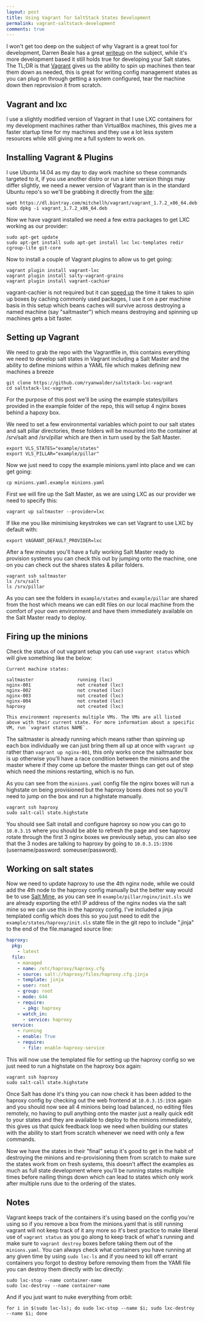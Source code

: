 ```yaml
---
layout: post
title: Using Vagrant for SaltStack States Development
permalink: vagrant-saltstack-development
comments: true
---
```


I won't get too deep on the subject of why Vagrant is a great tool for development, Darren Beale has a great [writeup](http://24ways.org/2014/what-is-vagrant-and-why-should-i-care/) on the subject, while it's more development based it still holds true for developing your Salt states. The TL;DR is that [Vagrant](https://www.vagrantup.com) gives us the ability to spin up machines then tear them down as needed, this is great for writing config management states as you can plug on through getting a system configured, tear the machine down then reprovision it from scratch.

## Vagrant and lxc

I use a slightly modified version of Vagrant in that I use LXC containers for my development machines rather than VirtualBox machines, this gives me a faster startup time for my machines and they use a lot less system resources while still giving me a full system to work on.

## Installing Vagrant & Plugins
I use Ubuntu 14.04 as my day to day work machine so these commands targeted to it, if you use another distro or run a later version things may differ slightly, we need a newer version of Vagrant than is in the standard Ubuntu repo's so we'll be grabbing it directly from the [site](https://www.vagrantup.com/downloads.html):

    wget https://dl.bintray.com/mitchellh/vagrant/vagrant_1.7.2_x86_64.deb
    sudo dpkg -i vagrant_1.7.2_x86_64.deb

Now we have vagrant installed we need a few extra packages to get LXC working as our provider:

    sudo apt-get update
    sudo apt-get install sudo apt-get install lxc lxc-templates redir cgroup-lite git-core

Now to install a couple of Vagrant plugins to allow us to get going:

    vagrant plugin install vagrant-lxc
    vagrant plugin install salty-vagrant-grains
    vagrant plugin install vagrant-cachier

vagrant-cachier is not required but it can [speed up](http://fgrehm.viewdocs.io/vagrant-cachier/benchmarks) the time it takes to spin up boxes by caching commonly used packages, I use it on a per machine basis in this setup which beans caches will survive across destroying a named machine (say "saltmaster") which means destroying and spinning up machines gets a bit faster.

## Setting up Vagrant
We need to grab the repo with the Vagrantfile in, this contains everything we need to develop salt states in Vagrant including a Salt Master and the ability to define minions within a YAML file which makes defining new machines a breeze

    git clone https://github.com/ryanwalder/saltstack-lxc-vagrant
    cd saltstack-lxc-vagrant

For the purpose of this post we'll be using the example states/pillars provided in the example folder of the repo, this will setup 4 nginx boxes behind a hapoxy box.

We need to set a few environmental variables which point to our salt states and salt pillar directories, these folders will be mounted into the container at /srv/salt and /srv/pillar which are then in turn used by the Salt Master.

    export VLS_STATES="example/states"
    export VLS_PILLAR="example/pillar"

Now we just need to copy the example minions.yaml into place and we can get going:

    cp minions.yaml.example minions.yaml

First we will fire up the Salt Master, as we are using LXC as our provider we need to specify this:

    vagrant up saltmaster --provider=lxc

If like me you like minimising keystrokes we can set Vagrant to use LXC by default with:

    export VAGRANT_DEFAULT_PROVIDER=lxc

After a few minutes you'll have a fully working Salt Master ready to provision systems you can check this out by jumping onto the machine, one on you can check out the shares states & pillar folders.

    vagrant ssh saltmaster
    ls /srv/salt
    ls /srv/pillar

As you can see the folders in `example/states` and `example/pillar` are shared from the host which means we can edit files on our local machine from the comfort of your own environment and have them immediately available on the Salt Master ready to deploy.

## Firing up the minions

Check the status of out vagrant setup you can use `vagrant status` which will give something like the below:

    Current machine states:

    saltmaster                running (lxc)
    nginx-001                 not created (lxc)
    nginx-002                 not created (lxc)
    nginx-003                 not created (lxc)
    nginx-004                 not created (lxc)
    haproxy                   not created (lxc)

    This environment represents multiple VMs. The VMs are all listed
    above with their current state. For more information about a specific
    VM, run `vagrant status NAME`.

The saltmaster is already running which means rather than spinning up each box individually we can just bring them all up at once with `vagrant up` rather than `vagrant up nginx-001`, this only works once the saltmaster box is up otherwise you'll have a race condition between the minions and the master where if they come up before the master things can get out of step which need the minions restarting, which is no fun.

As you can see from the `minions.yaml` config file the nginx boxes will run a highstate on being provisioned but the haproxy boxes does not so you'll need to jump on the box and run a highstate manually.

    vagrant ssh haproxy
    sudo salt-call state.highstate

You should see Salt install and configure haproxy so now you can go to `10.0.3.15` where you should be able to refresh the page and see haproxy rotate through the first 3 nginx boxes we previously setup, you can also see that the 3 nodes are talking to haproxy by going to `10.0.3.15:1936` (username/password: someuser/password).

## Working on salt states

Now we need to update haproxy to use the 4th nginx node, while we could add the 4th node to the haproxy config manually but the better way would be to use [Salt Mine](http://docs.saltstack.com/en/latest/topics/mine/), as you can see in `example/pillar/nginx/init.sls` we are already exporting the eth1 IP address of the nginx nodes via the salt mine so we can use this in the haproxy config. I've included a jinja templated config which does this so you just need to edit the `example/states/haproxy/init.sls` state file in the git repo to include ".jinja" to the end of the file.managed source line:

``` yaml
haproxy:
  pkg:
    - latest
  file:
    - managed
    - name: /etc/haproxy/haproxy.cfg
    - source: salt://haproxy/files/haproxy.cfg.jinja
    - template: jinja
    - user: root
    - group: root
    - mode: 644
    - require:
      - pkg: haproxy
    - watch_in:
      - service: haproxy
  service:
    - running
    - enable: True
    - require:
      - file: enable-haproxy-service
```

This will now use the templated file for setting up the haproxy config so we just need to run a highstate on the haproxy box again:

    vagrant ssh haproxy
    sudo salt-call state.highstate

Once Salt has done it's thing you can now check it has been added to the haproxy config by checking out the web frontend at `10.0.3.15:1936` again and you should now see all 4 minions being load balanced, no editing files remotely, no having to pull anything onto the master just a really quick edit to your states and they are available to deploy to the minions immediately, this gives us that quick feedback loop we need when building our states with the ability to start from scratch whenever we need with only a few commands.

Now we have the states in their "final" setup it's good to get in the habit of destroying the minions and re-provisioning them from scratch to make sure the states work from on fresh systems, this doesn't affect the examples as much as full state development where you'll be running states multiple times before nailing things down which can lead to states which only work after multiple runs due to the ordering of the states.

## Notes

Vagrant keeps track of the containers it's using based on the config you're using so if you remove a box from the minions.yaml that is still running vagrant will not keep track of it any more so it's best practice to make liberal use of `vagrant status` as you go along to keep track of what's running and make sure to `vagrant destroy` boxes before taking them out of the `minions.yaml`. You can always check what containers you have running at any given time by using `sudo lxc-ls` and if you need to kill off errant containers you forgot to destroy before removing them from the YAMl file you can destroy them directly with lxc directly:

    sudo lxc-stop --name container-name
    sudo lxc-destroy --name container-name

And if you just want to nuke everything from orbit:

    for i in $(sudo lxc-ls); do sudo lxc-stop --name $i; sudo lxc-destroy --name $i; done
